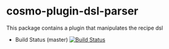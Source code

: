cosmo-plugin-dsl-parser
===================

This package contains a plugin that manipulates the recipe dsl

- Build Status (master) [![Build Status](https://secure.travis-ci.org/CloudifySource/cosmo-plugin-dsl-parser.png?branch=master)](http://travis-ci.org/CloudifySource/cosmo-plugin-dsl-parser)
